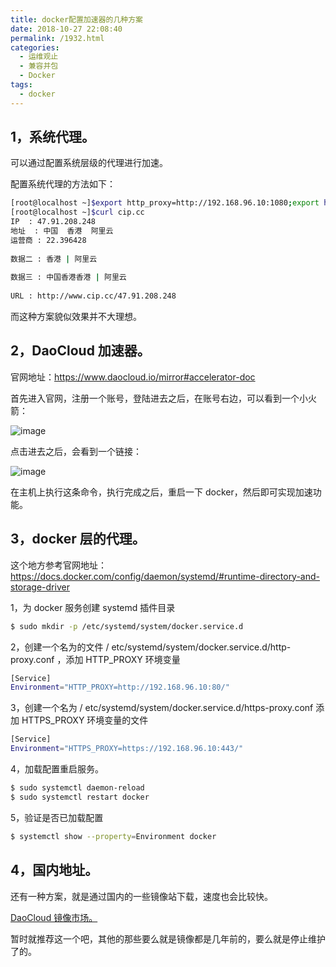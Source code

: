 ```yaml
---
title: docker配置加速器的几种方案
date: 2018-10-27 22:08:40
permalink: /1932.html
categories:
  - 运维观止
  - 兼容并包
  - Docker
tags:
  - docker
---
```


## 1，系统代理。



可以通过配置系统层级的代理进行加速。



配置系统代理的方法如下：



```sh
[root@localhost ~]$export http_proxy=http://192.168.96.10:1080;export https_proxy=http://192.168.96.10:1080;
[root@localhost ~]$curl cip.cc
IP	: 47.91.208.248
地址	: 中国  香港  阿里云
运营商	: 22.396428
 
数据二	: 香港 | 阿里云
 
数据三	: 中国香港香港 | 阿里云
 
URL	: http://www.cip.cc/47.91.208.248
```



而这种方案貌似效果并不大理想。



## 2，DaoCloud 加速器。



官网地址：https://www.daocloud.io/mirror#accelerator-doc



首先进入官网，注册一个账号，登陆进去之后，在账号右边，可以看到一个小火箭：





![image](https://tvax4.sinaimg.cn/large/008k1Yt0ly1grzhx8lo9ij60k105w77k02.jpg)





点击进去之后，会看到一个链接：





![image](https://tva1.sinaimg.cn/large/008k1Yt0ly1grzhxdrx5zj313o0l0qia.jpg)





在主机上执行这条命令，执行完成之后，重启一下 docker，然后即可实现加速功能。



## 3，docker 层的代理。



这个地方参考官网地址：https://docs.docker.com/config/daemon/systemd/#runtime-directory-and-storage-driver



1，为 docker 服务创建 systemd 插件目录



```sh
$ sudo mkdir -p /etc/systemd/system/docker.service.d
```



2，创建一个名为的文件 / etc/systemd/system/docker.service.d/http-proxy.conf ，添加 HTTP_PROXY 环境变量



```sh
[Service]
Environment="HTTP_PROXY=http://192.168.96.10:80/"
```



3，创建一个名为 / etc/systemd/system/docker.service.d/https-proxy.conf 添加 HTTPS_PROXY 环境变量的文件



```sh
[Service]
Environment="HTTPS_PROXY=https://192.168.96.10:443/"
```



4，加载配置重启服务。



```sh
$ sudo systemctl daemon-reload
$ sudo systemctl restart docker
```



5，验证是否已加载配置



```sh
$ systemctl show --property=Environment docker
```



## 4，国内地址。



还有一种方案，就是通过国内的一些镜像站下载，速度也会比较快。



[DaoCloud 镜像市场。](https://hub.daocloud.io/)



暂时就推荐这一个吧，其他的那些要么就是镜像都是几年前的，要么就是停止维护了的。
